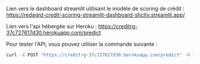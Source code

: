 Lien vers le dashboard streamlit utilisant le modèle de scoring de crédit :
https://redagrd-credit-scoring-streamlit-dashboard-shclty.streamlit.app/

Lien vers l'api hébergée sur Heroku :
https://creditrg-37c727617d30.herokuapp.com/predict

Pour tester l'API, vous pouvez utiliser la commande suivante :
```bash
curl -X POST "https://creditrg-37c727617d30.herokuapp.com/predict" -H "Content-Type: application/json" -d '{"client_id": 100007}'
```
